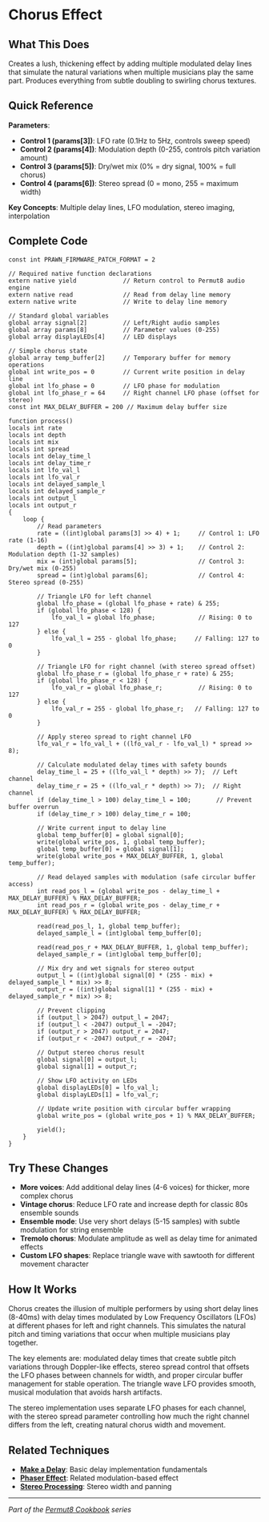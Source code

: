 # Chorus Effect

## What This Does
Creates a lush, thickening effect by adding multiple modulated delay lines that simulate the natural variations when multiple musicians play the same part. Produces everything from subtle doubling to swirling chorus textures.

## Quick Reference
**Parameters**:
- **Control 1 (params[3])**: LFO rate (0.1Hz to 5Hz, controls sweep speed)
- **Control 2 (params[4])**: Modulation depth (0-255, controls pitch variation amount)
- **Control 3 (params[5])**: Dry/wet mix (0% = dry signal, 100% = full chorus)
- **Control 4 (params[6])**: Stereo spread (0 = mono, 255 = maximum width)

**Key Concepts**: Multiple delay lines, LFO modulation, stereo imaging, interpolation

## Complete Code
```impala
const int PRAWN_FIRMWARE_PATCH_FORMAT = 2

// Required native function declarations
extern native yield             // Return control to Permut8 audio engine
extern native read              // Read from delay line memory
extern native write             // Write to delay line memory

// Standard global variables
global array signal[2]          // Left/Right audio samples
global array params[8]          // Parameter values (0-255)
global array displayLEDs[4]     // LED displays

// Simple chorus state
global array temp_buffer[2]     // Temporary buffer for memory operations
global int write_pos = 0        // Current write position in delay line
global int lfo_phase = 0        // LFO phase for modulation
global int lfo_phase_r = 64     // Right channel LFO phase (offset for stereo)
const int MAX_DELAY_BUFFER = 200 // Maximum delay buffer size

function process()
locals int rate
locals int depth  
locals int mix
locals int spread
locals int delay_time_l
locals int delay_time_r
locals int lfo_val_l
locals int lfo_val_r
locals int delayed_sample_l
locals int delayed_sample_r
locals int output_l
locals int output_r
{
    loop {
        // Read parameters
        rate = ((int)global params[3] >> 4) + 1;     // Control 1: LFO rate (1-16)
        depth = ((int)global params[4] >> 3) + 1;    // Control 2: Modulation depth (1-32 samples)
        mix = (int)global params[5];                 // Control 3: Dry/wet mix (0-255)
        spread = (int)global params[6];              // Control 4: Stereo spread (0-255)
        
        // Triangle LFO for left channel
        global lfo_phase = (global lfo_phase + rate) & 255;
        if (global lfo_phase < 128) {
            lfo_val_l = global lfo_phase;            // Rising: 0 to 127
        } else {
            lfo_val_l = 255 - global lfo_phase;     // Falling: 127 to 0
        }
        
        // Triangle LFO for right channel (with stereo spread offset)
        global lfo_phase_r = (global lfo_phase_r + rate) & 255;
        if (global lfo_phase_r < 128) {
            lfo_val_r = global lfo_phase_r;          // Rising: 0 to 127
        } else {
            lfo_val_r = 255 - global lfo_phase_r;   // Falling: 127 to 0
        }
        
        // Apply stereo spread to right channel LFO
        lfo_val_r = lfo_val_l + ((lfo_val_r - lfo_val_l) * spread >> 8);
        
        // Calculate modulated delay times with safety bounds
        delay_time_l = 25 + ((lfo_val_l * depth) >> 7);  // Left channel
        delay_time_r = 25 + ((lfo_val_r * depth) >> 7);  // Right channel
        if (delay_time_l > 100) delay_time_l = 100;       // Prevent buffer overrun
        if (delay_time_r > 100) delay_time_r = 100;
        
        // Write current input to delay line
        global temp_buffer[0] = global signal[0];
        write(global write_pos, 1, global temp_buffer);
        global temp_buffer[0] = global signal[1];
        write(global write_pos + MAX_DELAY_BUFFER, 1, global temp_buffer);
        
        // Read delayed samples with modulation (safe circular buffer access)
        int read_pos_l = (global write_pos - delay_time_l + MAX_DELAY_BUFFER) % MAX_DELAY_BUFFER;
        int read_pos_r = (global write_pos - delay_time_r + MAX_DELAY_BUFFER) % MAX_DELAY_BUFFER;
        
        read(read_pos_l, 1, global temp_buffer);
        delayed_sample_l = (int)global temp_buffer[0];
        
        read(read_pos_r + MAX_DELAY_BUFFER, 1, global temp_buffer);
        delayed_sample_r = (int)global temp_buffer[0];
        
        // Mix dry and wet signals for stereo output
        output_l = ((int)global signal[0] * (255 - mix) + delayed_sample_l * mix) >> 8;
        output_r = ((int)global signal[1] * (255 - mix) + delayed_sample_r * mix) >> 8;
        
        // Prevent clipping
        if (output_l > 2047) output_l = 2047;
        if (output_l < -2047) output_l = -2047;
        if (output_r > 2047) output_r = 2047;
        if (output_r < -2047) output_r = -2047;
        
        // Output stereo chorus result
        global signal[0] = output_l;
        global signal[1] = output_r;
        
        // Show LFO activity on LEDs
        global displayLEDs[0] = lfo_val_l;
        global displayLEDs[1] = lfo_val_r;
        
        // Update write position with circular buffer wrapping
        global write_pos = (global write_pos + 1) % MAX_DELAY_BUFFER;
        
        yield();
    }
}
```

## Try These Changes
- **More voices**: Add additional delay lines (4-6 voices) for thicker, more complex chorus
- **Vintage chorus**: Reduce LFO rate and increase depth for classic 80s ensemble sounds
- **Ensemble mode**: Use very short delays (5-15 samples) with subtle modulation for string ensemble
- **Tremolo chorus**: Modulate amplitude as well as delay time for animated effects
- **Custom LFO shapes**: Replace triangle wave with sawtooth for different movement character

## How It Works
Chorus creates the illusion of multiple performers by using short delay lines (8-40ms) with delay times modulated by Low Frequency Oscillators (LFOs) at different phases for left and right channels. This simulates the natural pitch and timing variations that occur when multiple musicians play together.

The key elements are: modulated delay times that create subtle pitch variations through Doppler-like effects, stereo spread control that offsets the LFO phases between channels for width, and proper circular buffer management for stable operation. The triangle wave LFO provides smooth, musical modulation that avoids harsh artifacts.

The stereo implementation uses separate LFO phases for each channel, with the stereo spread parameter controlling how much the right channel differs from the left, creating natural chorus width and movement.

## Related Techniques
- **[Make a Delay](make-a-delay.md)**: Basic delay implementation fundamentals
- **[Phaser Effect](#phaser-effect)**: Related modulation-based effect
- **[Stereo Processing](#stereo-processing)**: Stereo width and panning

---
*Part of the [Permut8 Cookbook](#permut8-cookbook) series*